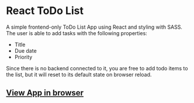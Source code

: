 # React ToDo List

A simple frontend-only ToDo List App using React and styling with SASS.  
The user is able to add tasks with the following properties:

- Title
- Due date
- Priority

Since there is no backend connected to it, you are free to add todo items to the list, but it will reset to its default state on browser reload.

## **[View App in browser](https://bunnythelifeguard.github.io/todo-list-react/)**
